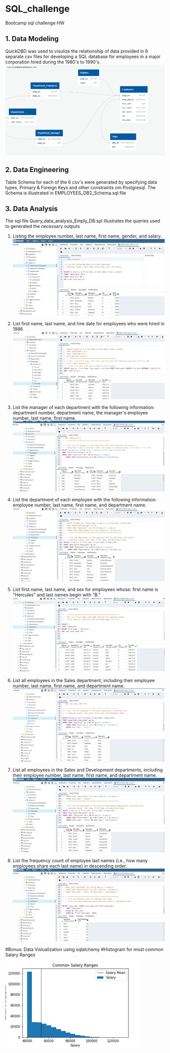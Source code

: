 # SQL_challenge
Bootcamp sql challenge HW
## 1. Data Modeling 
QuickDBD was used to visulize the relationship of data provided in 6 separate csv files for developing a SQL database for employees in a major corporation hired during the 1980's to 1990's. 
![](https://github.com/harsh-env/SQL_challenge/blob/main/Employee_sql/QuickDBD-export%20(3).png)
## 2. Data Engineering
Table Schema for each of the 6 csv's were generated by specifying data types, Primary & Foreign Keys and other constraints om Postgresql. The Schema is illustrated in EMPLOYEES_DB2_Schema.sql file
## 3. Data Analysis
The sql file Query_data_analysis_Emply_DB.spl illustrates the queries used to generated the necessary outputs

1. Listing the employee number, last name, first name, gender, and salary.
![](https://github.com/harsh-env/SQL_challenge/blob/main/Employee_sql/Screenshot_ans_key/Data_Analysis_Q1.JPG)

2. List first name, last name, and hire date for employees who were hired in 1986
![](https://github.com/harsh-env/SQL_challenge/blob/main/Employee_sql/Screenshot_ans_key/Data_Analysis_Q2.JPG)

3. List the manager of each department with the following information: department number, department name, the manager's employee number, last name, first name.
![](https://github.com/harsh-env/SQL_challenge/blob/main/Employee_sql/Screenshot_ans_key/Data_Analysis_Q3.JPG)

4. List the department of each employee with the following information: employee number, last name, first name, and department name.
![](https://github.com/harsh-env/SQL_challenge/blob/main/Employee_sql/Screenshot_ans_key/Data_Analysis_Q4.JPG)

5. List first name, last name, and sex for employees whose: first name is "Hercules" and last names begin with "B."
![](https://github.com/harsh-env/SQL_challenge/blob/main/Employee_sql/Screenshot_ans_key/Data_Analysis_Q5.JPG)

6. List all employees in the Sales department, including their employee number, last name, first name, and department name.
![](https://github.com/harsh-env/SQL_challenge/blob/main/Employee_sql/Screenshot_ans_key/Data_Analysis_Q6.JPG)

7. List all employees in the Sales and Development departments, including their employee number, last name, first name, and department name.
![](https://github.com/harsh-env/SQL_challenge/blob/main/Employee_sql/Screenshot_ans_key/Data_Analysis_Q7.JPG)

8. List the frequency count of employee last names (i.e., how many employees share each last name) in descending order.
![](https://github.com/harsh-env/SQL_challenge/blob/main/Employee_sql/Screenshot_ans_key/Data_Analysis_Q8.JPG)

#Bonus: 
Data Vislualization using sqlalchemy
#Histogram for most common Salary Ranges
![](https://github.com/harsh-env/SQL_challenge/blob/main/Employee_sql/Screenshot_ans_key/Common%20Salary%20Ranges.png)
